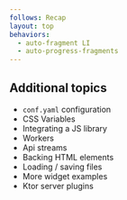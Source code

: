 ```yaml
---
follows: Recap
layout: top
behaviors:
  - auto-fragment LI
  - auto-progress-fragments
---
```


## Additional topics

* `conf.yaml` configuration
* CSS Variables
* Integrating a JS library
* Workers
* Api streams
* Backing HTML elements
* Loading / saving files
* More widget examples
* Ktor server plugins
